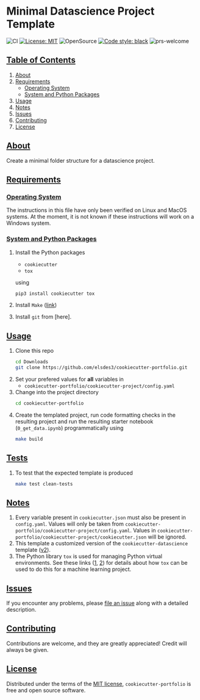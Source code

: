 # Minimal Datascience Project Template

![CI](https://github.com/elsdes3/cookiecutter-portfolio/workflows/CI/badge.svg)
[![License: MIT](https://img.shields.io/badge/License-MIT-brightgreen.svg)](https://opensource.org/licenses/mit)
![OpenSource](https://badgen.net/badge/Open%20Source%20%3F/Yes%21/blue?icon=github)
[![Code style: black](https://img.shields.io/badge/code%20style-black-000000.svg)](https://github.com/ambv/black)
![prs-welcome](https://img.shields.io/badge/PRs-welcome-brightgreen.svg?style=flat-square)

## [Table of Contents](#table-of-contents)
1. [About](#about)
2. [Requirements](#requirements)
   * [Operating System](#operating-system)
   * [System and Python Packages](#system-and-python-packages)
3. [Usage](#usage)
4. [Notes](#notes)
5. [Issues](#issues)
6. [Contributing](#contributing)
7. [License](#license)

## [About](#about)
Create a minimal folder structure for a datascience project.

## [Requirements](#requirements)

### [Operating System](#operating-system)
The instructions in this file have only been verified on Linux and MacOS systems. At the moment, it is not known if these instructions will work on a Windows system.

### [System and Python Packages](#system-and-python-packages)
1. Install the Python packages
   - `cookiecutter`
   - `tox`

   using
   ```bash
   pip3 install cookiecutter tox
   ```
2. Install `Make` ([link](https://www.gnu.org/software/make/))
3. Install `git` from [here].

## [Usage](#usage)

1. Clone this repo
   ```bash
   cd Downloads
   git clone https://github.com/elsdes3/cookiecutter-portfolio.git
   ```
2. Set your prefered values for **all** variables in
   - `cookiecutter-portfolio/cookiecutter-project/config.yaml`
3. Change into the project directory
   ```bash
   cd cookiecutter-portfolio
   ```
4. Create the templated project, run code formatting checks in the resulting project and run the resulting starter notebook (`0_get_data.ipynb`) programmatically using
   ```bash
   make build
   ```

## [Tests](#tests)

1. To test that the expected template is produced
   ```bash
   make test clean-tests
   ```

## [Notes](#notes)

1. Every variable present in `cookiecutter.json` must also be present in `config.yaml`. Values will only be taken from `cookiecutter-portfolio/cookiecutter-project/config.yaml`. Values in `cookiecutter-portfolio/cookiecutter-project/cookiecutter.json` will be ignored.
2. This template a customized version of the `cookiecutter-datascience` template ([v2](https://github.com/drivendata/cookiecutter-data-science/tree/v2)).
3. The Python library `tox` is used for managing Python virtual environments. See these links ([1](https://christophergs.com/python/2020/04/12/python-tox-why-use-it-and-tutorial/), [2](https://towardsdatascience.com/exclusive-how-to-deploy-your-first-machine-learning-models-bf0a2109e522)) for details about how `tox` can be used to do this for a machine learning project.

## [Issues](#issues)

If you encounter any problems, please [file an issue](https://github.com/elsdes3/cookiecutter-portfolio/issues/new) along with a detailed description.

## [Contributing](#contributing)

Contributions are welcome, and they are greatly appreciated! Credit will always be given.

## [License](#license)

Distributed under the terms of the [MIT license](https://github.com/elsdes3/cookiecutter-portfolio/LICENSE), `cookiecutter-portfolio` is free and open source software.
